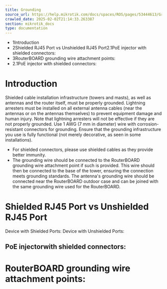 ```yaml
---
title: Grounding
source_url: https://help.mikrotik.com/docs/spaces/ROS/pages/53444613/Grounding,
crawled_date: 2025-02-02T21:14:33.263387
section: mikrotik_docs
type: documentation
---
```


* 1Introduction
* 2Shielded RJ45 Port vs Unshielded RJ45 Port2.1PoE injector with shielded connectors:
* 3RouterBOARD grounding wire attachment points:
* 2.1PoE injector with shielded connectors:
# Introduction
Shielded cable installation infrastructure (towers and masts), as well as antennas and the router itself, must be properly grounded. Lightning arresters must be installed on all external antenna cables (near the antennas or on the antennas themselves) to prevent equipment damage and human injury. Note that lightning arresters will not be effective if they are not properly grounded.
Use 1 AWG (7 mm in diameter) wire with corrosion-resistant connectors for grounding. Ensure that the grounding infrastructure you use is fully functional (not merely decorative, as seen in some installations).
* For shielded connectors, please use shielded cables as they provide better immunity.
* The grounding wire should be connected to the RouterBOARD grounding wire attachment point if such is provided. This wire should then be connected to the base of the tower, ensuring the connection meets grounding standards. The antenna's grounding wire should be connected near the RouterBOARD outdoor case and can be joined with the same grounding wire used for the RouterBOARD.
# Shielded RJ45 Port vs Unshielded RJ45 Port
Device with Shielded Ports:
Device with Unshielded Ports:
## PoE injectorwith shielded connectors:
# RouterBOARD grounding wire attachment points:
